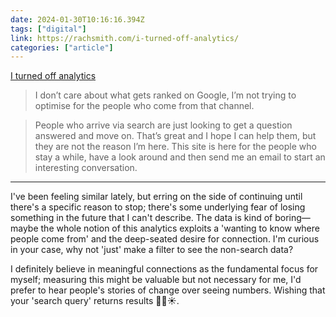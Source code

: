 ```yaml
---
date: 2024-01-30T10:16:16.394Z
tags: ["digital"]
link: https://rachsmith.com/i-turned-off-analytics/
categories: ["article"]
---
```

[I turned off analytics](https://rachsmith.com/i-turned-off-analytics/)

> I don’t care about what gets ranked on Google, I’m not trying to optimise for the people who come from that channel.

> People who arrive via search are just looking to get a question answered and move on. That’s great and I hope I can help them, but they are not the reason I’m here. This site is here for the people who stay a while, have a look around and then send me an email to start an interesting conversation.

---

I've been feeling similar lately, but erring on the side of continuing until there's a specific reason to stop; there's some underlying fear of losing something in the future that I can't describe. The data is kind of boring—maybe the whole notion of this analytics exploits a 'wanting to know where people come from' and the deep-seated desire for connection. I'm curious in your case, why not 'just' make a filter to see the non-search data?

I definitely believe in meaningful connections as the fundamental focus for myself; measuring this might be valuable but not necessary for me, I'd prefer to hear people's stories of change over seeing numbers. Wishing that your 'search query' returns results 🙏🏽☀️.
